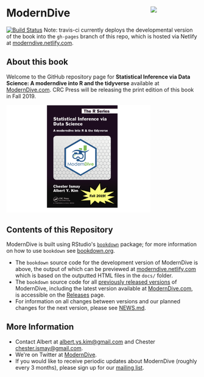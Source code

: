 # ModernDive <img src="images/hex_blue_text.png" align="right" width=125 />

[![Build Status](https://travis-ci.org/moderndive/moderndive_book.svg?branch=master)](https://travis-ci.org/moderndive/moderndive_book) Note: travis-ci currently deploys the developmental version of the book into the `gh-pages` branch of this repo, which is hosted via Netlify at [moderndive.netlify.com](https://moderndive.netlify.com).


## About this book

Welcome to the GitHub repository page for **Statistical Inference via Data Science: A moderndive into R and the tidyverse** available at [ModernDive.com](https://moderndive.com/).  CRC Press will be releasing the print edition of this book in Fall 2019.

<img src="images/logos/book_cover.png" width="75%"/>


## Contents of this Repository

ModernDive is built using RStudio's [`bookdown`](https://www.rstudio.com/resources/webinars/introducing-bookdown/) package; for more information on how to use `bookdown` see [bookdown.org](https://bookdown.org/).

* The `bookdown` source code for the development version of ModernDive is above, the output of which can be previewed at [moderndive.netlify.com](https://moderndive.netlify.com) which is based on the outputted HTML files in the `docs/` folder.
* The `bookdown` source code for all [previously released versions](https://moderndive.com/index.html#about-book) of ModernDive, including the latest version available at [ModernDive.com](https://moderndive.com/), is accessible on the [Releases](https://github.com/moderndive/moderndive_book/releases) page.
* For information on all changes between versions and our planned changes for the next version, please see [NEWS.md](https://github.com/moderndive/moderndive_book/blob/master/NEWS.md).


## More Information

* Contact Albert at [albert.ys.kim@gmail.com](mailto:albert.ys.kim@gmail.com) and Chester [chester.ismay@gmail.com](mailto:chester.ismay@gmail.com).
* We're on Twitter at [ModernDive](https://twitter.com/ModernDive).
* If you would like to receive periodic updates about ModernDive (roughly every 3 months), please sign up for our [mailing list](http://eepurl.com/cBkItf).
